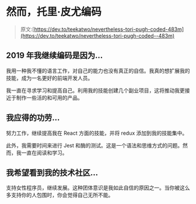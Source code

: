 # 然而，托里·皮尤编码

> 原文:[https://dev.to/teekatwo/nevertheless-tori-pugh-coded-483m](https://dev.to/teekatwo/nevertheless-tori-pugh-coded--483m)

## 2019 年我继续编码是因为...

我用一种我不懂的语言工作，对自己的能力也没有真正的自信。我真的想扩展我的技能，成为一名更好的前端开发人员。

我一直在寻求学习和提高自己。利用我的技能创建几个副业项目，这将推动我更接近于制作一些活的和可用的产品。

## [](#i-deserve-credit-for)我应得的功劳...

努力工作，继续提高我在 React 方面的技能，并将 redux 添加到我的技能集中。

此外，我需要时间来进行 Jest 和酶的测试。这是一个语法和思维方式的问题。然而，我一直在阅读和学习。

## 我希望看到我的技术社区...

支持女性程序员，继续发展。这种团体意识是我如此自信的原因之一。当你被这么多支持你的人包围时，你会觉得自己无所不能。